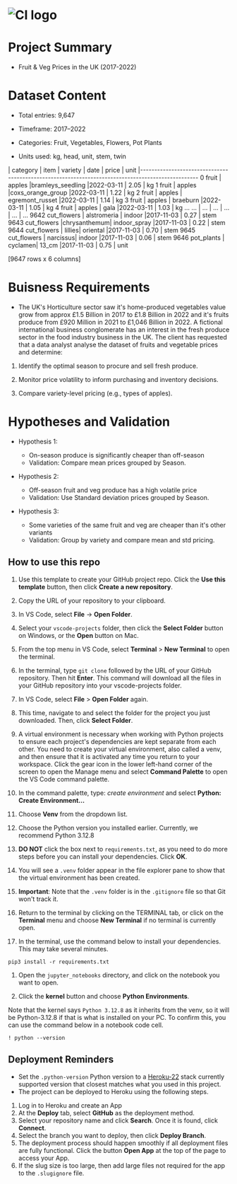 # ![CI logo](https://codeinstitute.s3.amazonaws.com/fullstack/ci_logo_small.png)

# Project Summary 

- Fruit & Veg Prices in the UK (2017-2022)


# Dataset Content

- Total entries: 9,647

- Timeframe: 2017–2022

- Categories: Fruit, Vegetables, Flowers, Pot Plants

- Units used: kg, head, unit, stem, twin

| category           | item            | variety      | date              | price           | unit
|--------------------------------------------------------------------------------------------------
0           fruit    |      apples |bramleys_seedling |2022-03-11         |  2.05           |  kg
1           fruit    |      apples |coxs_orange_group |2022-03-11         |  1.22           |  kg
2           fruit    |      apples |  egremont_russet |2022-03-11         |  1.14           |  kg
3           fruit    |      apples |         braeburn |2022-03-11         |  1.05           |  kg
4           fruit    |      apples |             gala |2022-03-11         |  1.03           |  kg
...           ...    |         ... |              ... |       ...         |   ...           | ...
9642  cut_flowers    | alstromeria |           indoor |2017-11-03         |  0.27           | stem
9643  cut_flowers    |chrysanthemum|     indoor_spray |2017-11-03         |  0.22           | stem
9644  cut_flowers    |      lillies|         oriental |2017-11-03         |  0.70           | stem
9645  cut_flowers    |    narcissus|           indoor |2017-11-03         |  0.06           | stem
9646   pot_plants    |     cyclamen|            13_cm |2017-11-03         |  0.75           | unit

[9647 rows x 6 columns]


# Buisness Requirements

- The UK's Horticulture sector saw it's home-produced vegetables value grow from approx £1.5 Billion in 2017 to £1.8 Billion in 2022 and it's fruits produce from £920 Million in 2021 to £1,046 Billion in 2022. A fictional international business conglomerate has an interest in the fresh produce sector in the food industry business in the UK. The client has requested that a data analyst analyse the dataset of fruits and vegetable prices and determine:

1. Identify the optimal season to procure and sell fresh produce.

2. Monitor price volatility to inform purchasing and inventory decisions.

3. Compare variety-level pricing (e.g., types of apples).


# Hypotheses and Validation

- Hypothesis 1:
    - On-season produce is significantly cheaper than off-season
    - Validation: Compare mean prices grouped by Season.

- Hypothesis 2:
    - Off-season fruit and veg produce has a high volatile price
    - Validation: Use Standard deviation prices grouped by Season.

- Hypothesis 3:
    - Some varieties of the same fruit and veg are cheaper than it's other variants
    - Validation: Group by variety and compare mean and std pricing. 


## How to use this repo

1. Use this template to create your GitHub project repo. Click the **Use this template** button, then click **Create a new repository**.

1. Copy the URL of your repository to your clipboard.

1. In VS Code, select **File** -> **Open Folder**.

1. Select your `vscode-projects` folder, then click the **Select Folder** button on Windows, or the **Open** button on Mac.

1. From the top menu in VS Code, select **Terminal** > **New Terminal** to open the terminal.

1. In the terminal, type `git clone` followed by the URL of your GitHub repository. Then hit **Enter**. This command will download all the files in your GitHub repository into your vscode-projects folder.

1. In VS Code, select **File** > **Open Folder** again.

1. This time, navigate to and select the folder for the project you just downloaded. Then, click **Select Folder**.

1. A virtual environment is necessary when working with Python projects to ensure each project's dependencies are kept separate from each other. You need to create your virtual environment, also called a venv, and then ensure that it is activated any time you return to your workspace.
Click the gear icon in the lower left-hand corner of the screen to open the Manage menu and select **Command Palette** to open the VS Code command palette.

1. In the command palette, type: *create environment* and select **Python: Create Environment…**

1. Choose **Venv** from the dropdown list.

1. Choose the Python version you installed earlier. Currently, we recommend Python 3.12.8

1. **DO NOT** click the box next to `requirements.txt`, as you need to do more steps before you can install your dependencies. Click **OK**.

1. You will see a `.venv` folder appear in the file explorer pane to show that the virtual environment has been created.

1. **Important**: Note that the `.venv` folder is in the `.gitignore` file so that Git won't track it.

1. Return to the terminal by clicking on the TERMINAL tab, or click on the **Terminal** menu and choose **New Terminal** if no terminal is currently open.

1. In the terminal, use the command below to install your dependencies. This may take several minutes.

 ```console
 pip3 install -r requirements.txt
 ```

1. Open the `jupyter_notebooks` directory, and click on the notebook you want to open.

1. Click the **kernel** button and choose **Python Environments**.

Note that the kernel says `Python 3.12.8` as it inherits from the venv, so it will be Python-3.12.8 if that is what is installed on your PC. To confirm this, you can use the command below in a notebook code cell.

```console
! python --version
```

## Deployment Reminders

* Set the `.python-version` Python version to a [Heroku-22](https://devcenter.heroku.com/articles/python-support#supported-runtimes) stack currently supported version that closest matches what you used in this project.
* The project can be deployed to Heroku using the following steps.

1. Log in to Heroku and create an App
2. At the **Deploy** tab, select **GitHub** as the deployment method.
3. Select your repository name and click **Search**. Once it is found, click **Connect**.
4. Select the branch you want to deploy, then click **Deploy Branch**.
5. The deployment process should happen smoothly if all deployment files are fully functional. Click the button **Open App** at the top of the page to access your App.
6. If the slug size is too large, then add large files not required for the app to the `.slugignore` file.
